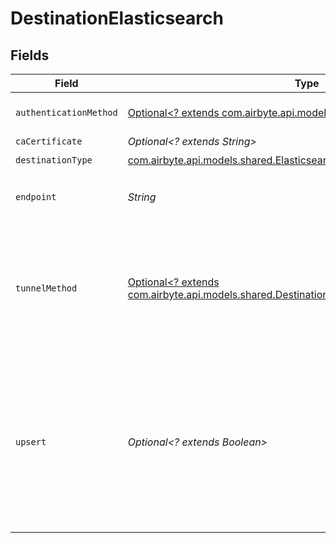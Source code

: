 # DestinationElasticsearch


## Fields

| Field                                                                                                                                                                               | Type                                                                                                                                                                                | Required                                                                                                                                                                            | Description                                                                                                                                                                         |
| ----------------------------------------------------------------------------------------------------------------------------------------------------------------------------------- | ----------------------------------------------------------------------------------------------------------------------------------------------------------------------------------- | ----------------------------------------------------------------------------------------------------------------------------------------------------------------------------------- | ----------------------------------------------------------------------------------------------------------------------------------------------------------------------------------- |
| `authenticationMethod`                                                                                                                                                              | [Optional<? extends com.airbyte.api.models.shared.AuthenticationMethod>](../../models/shared/AuthenticationMethod.md)                                                               | :heavy_minus_sign:                                                                                                                                                                  | The type of authentication to be used                                                                                                                                               |
| `caCertificate`                                                                                                                                                                     | *Optional<? extends String>*                                                                                                                                                        | :heavy_minus_sign:                                                                                                                                                                  | CA certificate                                                                                                                                                                      |
| `destinationType`                                                                                                                                                                   | [com.airbyte.api.models.shared.Elasticsearch](../../models/shared/Elasticsearch.md)                                                                                                 | :heavy_check_mark:                                                                                                                                                                  | N/A                                                                                                                                                                                 |
| `endpoint`                                                                                                                                                                          | *String*                                                                                                                                                                            | :heavy_check_mark:                                                                                                                                                                  | The full url of the Elasticsearch server                                                                                                                                            |
| `tunnelMethod`                                                                                                                                                                      | [Optional<? extends com.airbyte.api.models.shared.DestinationElasticsearchSSHTunnelMethod>](../../models/shared/DestinationElasticsearchSSHTunnelMethod.md)                         | :heavy_minus_sign:                                                                                                                                                                  | Whether to initiate an SSH tunnel before connecting to the database, and if so, which kind of authentication to use.                                                                |
| `upsert`                                                                                                                                                                            | *Optional<? extends Boolean>*                                                                                                                                                       | :heavy_minus_sign:                                                                                                                                                                  | If a primary key identifier is defined in the source, an upsert will be performed using the primary key value as the elasticsearch doc id. Does not support composite primary keys. |
